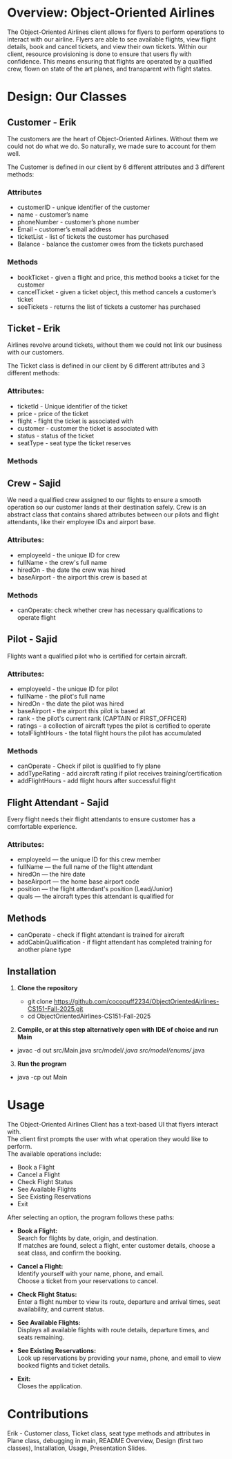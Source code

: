 # Overview: Object-Oriented Airlines 

The Object-Oriented Airlines client allows for flyers to perform operations to interact with our airline. Flyers are able to see available flights, view flight details, book and cancel tickets, and view their own tickets. Within our client, resource provisioning is done to ensure that users fly with confidence. This means ensuring that flights are operated by a qualified crew, flown on state of the art planes, and transparent with flight states.

# Design: Our Classes

## Customer - Erik

The customers are the heart of Object-Oriented Airlines. Without them we could not do what we do. So naturally, we made sure to account for them well. 

The Customer is defined in our client by 6 different attributes and 3 different methods:

### Attributes
- customerID - unique identifier of the customer
- name - customer’s name
- phoneNumber - customer’s phone number
- Email - customer’s email address
- ticketList - list of tickets the customer has purchased
- Balance - balance the customer owes from the tickets purchased

### Methods
- bookTicket - given a flight and price, this method books a ticket for the customer
- cancelTicket - given a ticket object, this method cancels a customer’s ticket 
- seeTickets - returns the list of tickets a customer has purchased

## Ticket - Erik 

Airlines revolve around tickets, without them we could not link our business with our customers.

The Ticket class is defined in our client by 6 different attributes and 3 different methods:

### Attributes:
- ticketId - Unique identifier of the ticket
- price - price of the ticket
- flight - flight the ticket is associated with 
- customer - customer the ticket is associated with 
- status - status of the ticket
- seatType - seat type the ticket reserves

### Methods


## Crew - Sajid
We need a qualified crew assigned to our flights to ensure a smooth operation so our customer lands at their destination safely.
Crew is an abstract class that contains shared attributes between our pilots and flight attendants, like their employee IDs and airport base.

### Attributes:
- employeeId - the unique ID for crew
- fullName - the crew's full name
- hiredOn - the date the crew was hired
- baseAirport - the airport this crew is based at

### Methods
- canOperate: check whether crew has necessary qualifications to operate flight

## Pilot - Sajid
Flights want a qualified pilot who is certified for certain aircraft.

### Attributes:
- employeeId - the unique ID for pilot
- fullName - the pilot's full name
- hiredOn - the date the pilot was hired
- baseAirport - the airport this pilot is based at
- rank - the pilot's current rank (CAPTAIN or FIRST_OFFICER)
- ratings - a collection of aircraft types the pilot is certified to operate
- totalFlightHours - the total flight hours the pilot has accumulated

### Methods
- canOperate - Check if pilot is qualified to fly plane
- addTypeRating - add aircraft rating if pilot receives training/certification
- addFlightHours - add flight hours after successful flight

## Flight Attendant - Sajid
Every flight needs their flight attendants to ensure customer has a comfortable experience.

### Attributes:
- employeeId — the unique ID for this crew member
- fullName — the full name of the flight attendant
- hiredOn — the hire date
- baseAirport — the home base airport code
- position — the flight attendant's position (Lead/Junior)
- quals — the aircraft types this attendant is qualified for

## Methods 
- canOperate - check if flight attendant is trained for aircraft
- addCabinQualification - if flight attendant has completed training for another plane type
  
## Installation
1. **Clone the repository**  
   - git clone https://github.com/cocopuff2234/ObjectOrientedAirlines-CS151-Fall-2025.git
   - cd ObjectOrientedAirlines-CS151-Fall-2025
   
2. **Compile, or at this step alternatively open with IDE of choice and run Main**
  - javac -d out src/Main.java src/model/*.java src/model/enums/*.java

3. **Run the program**
  - java -cp out Main
  
# Usage
The Object-Oriented Airlines Client has a text-based UI that flyers interact with.  
The client first prompts the user with what operation they would like to perform.  
The available operations include:

- Book a Flight  
- Cancel a Flight  
- Check Flight Status  
- See Available Flights  
- See Existing Reservations  
- Exit  

After selecting an option, the program follows these paths:

- **Book a Flight:**  
  Search for flights by date, origin, and destination.  
  If matches are found, select a flight, enter customer details, choose a seat class, and confirm the booking.

- **Cancel a Flight:**  
  Identify yourself with your name, phone, and email.  
  Choose a ticket from your reservations to cancel.

- **Check Flight Status:**  
  Enter a flight number to view its route, departure and arrival times, seat availability, and current status.

- **See Available Flights:**  
  Displays all available flights with route details, departure times, and seats remaining.

- **See Existing Reservations:**  
  Look up reservations by providing your name, phone, and email to view booked flights and ticket details.

- **Exit:**  
  Closes the application.

# Contributions
Erik - Customer class, Ticket class, seat type methods and attributes in Plane class, debugging in main, README Overview, Design (first two classes), Installation, Usage, Presentation Slides.
